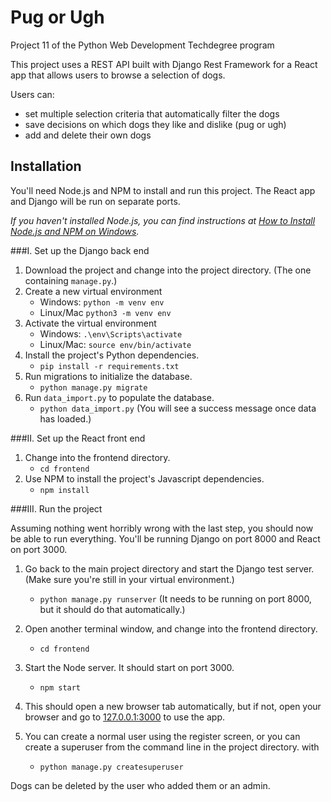 # Pug or Ugh
Project 11 of the Python Web Development Techdegree program

This project uses a REST API built with Django Rest Framework for a React app
that allows users to browse a selection of dogs. 

Users can: 

- set multiple selection criteria that automatically filter the dogs
- save decisions on which dogs they like and dislike (pug or ugh)
- add and delete their own dogs

## Installation

You'll need Node.js and NPM to install and run this project.
The React app and Django will be run on separate ports.

_If you haven't installed Node.js, you can find instructions at
[How to Install Node.js and NPM on Windows](https://blog.teamtreehouse.com/install-node-js-npm-windows)._

###I. Set up the Django back end

1. Download the project and change into the project directory.
    (The one containing `manage.py`.)
2. Create a new virtual environment 
    - Windows: `python -m venv env` 
    - Linux/Mac `python3 -m venv env`
3. Activate the virtual environment
    - Windows: `.\env\Scripts\activate`
    - Linux/Mac: `source env/bin/activate`
4. Install the project's Python dependencies.
    - `pip install -r requirements.txt`
5. Run migrations to initialize the database.
    - `python manage.py migrate` 
6. Run `data_import.py` to populate the database.
    - `python data_import.py` 
    (You will see a success message once data has loaded.)
    
###II. Set up the React front end 

1. Change into the frontend directory.
    - `cd frontend`
2. Use NPM to install the project's Javascript dependencies.
    - `npm install`

###III. Run the project

Assuming nothing went horribly wrong with the last step, you should now be able
to run everything. You'll be running Django on port 8000 and React on port 3000.

1. Go back to the main project directory and start the Django test server.
    (Make sure you're still in your virtual environment.)
    - `python manage.py runserver`
    (It needs to be running on port 8000, but it should do that automatically.)
2. Open another terminal window, and change into the frontend directory.
    - `cd frontend`
3. Start the Node server. It should start on port 3000.
    - `npm start`
4. This should open a new browser tab automatically, but if not, 
open your browser and go to [127.0.0.1:3000](http://127.0.0.1:3000) to use the app.

5. You can create a normal user using the register screen, 
or you can create a superuser from the command line in the project directory.
 with
    - `python manage.py createsuperuser`
    
Dogs can be deleted by the user who added them or an admin. 

